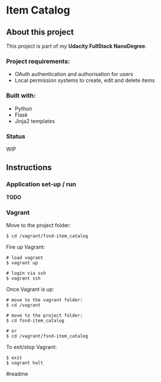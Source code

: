 # Item Catalog

## About this project

This project is part of my **Udacity FullStack NanoDegree**.

### Project requirements:

* OAuth authentication and authorisation for users
* Local permission systems to create, edit and delete items

### Built with:

* Python
* Flask
* Jinja2 templates

### Status

WIP


## Instructions

### Application set-up / run

**TODO**


### Vagrant

Move to the project folder:
```
$ cd /vagrant/fsnd-item_catalog
```

Fire up Vagrant:
```
# load vagrant
$ vagrant up

# login via ssh
$ vagrant ssh
```

Once Vagrant is up:
```
# move to the vagrant folder:
$ cd /vagrant

# move to the project folder:
$ cd fsnd-item_catalog

# or 
$ cd /vagrant/fsnd-item_catalog
```

To exit/stop Vagrant:
```
$ exit
$ vagrant halt
```



#readme
